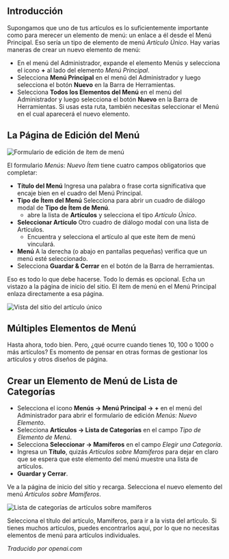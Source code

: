 <!-- Filename: J4.x:Getting_Started:_Adding_a_Menu_Item / Display title: Añadir un elemento al menú -->

## Introducción

Supongamos que uno de tus artículos es lo suficientemente importante como para merecer un elemento de menú: un enlace a él desde el Menú Principal. Eso sería un tipo de elemento de menú *Artículo Único*. Hay varias maneras de crear un nuevo elemento de menú:

- En el menú del Administrador, expande el elemento Menús y selecciona el icono **+** al lado del elemento *Menú Principal*.
- Selecciona **Menú Principal** en el menú del Administrador y luego selecciona el botón **Nuevo** en la Barra de Herramientas.
- Selecciona **Todos los Elementos del Menú** en el menú del Administrador y luego selecciona el botón **Nuevo** en la Barra de Herramientas. Si usas esta ruta, también necesitas seleccionar el Menú en el cual aparecerá el nuevo elemento.

## La Página de Edición del Menú

![Formulario de edición de ítem de menú](../../../en/images/getting-started/menu-item-edit-form.png)

El formulario *Menús: Nuevo Ítem* tiene cuatro campos obligatorios que completar:

- **Título del Menú** Ingresa una palabra o frase corta significativa que encaje
  bien en el cuadro del Menú Principal.
- **Tipo de Ítem del Menú** Selecciona para abrir un cuadro de diálogo modal de **Tipo de Ítem de Menú**.
  - abre la lista de **Artículos** y selecciona el tipo *Artículo Único*.
- **Seleccionar Artículo** Otro cuadro de diálogo modal con una lista de Artículos.
  - Encuentra y selecciona el artículo al que este ítem de menú vinculará.
- **Menú** A la derecha (o abajo en pantallas pequeñas) verifica que
  un menú esté seleccionado.
- Selecciona **Guardar & Cerrar** en el botón de la Barra de herramientas.

Eso es todo lo que debe hacerse. Todo lo demás es opcional. Echa un vistazo a la
página de inicio del sitio. El ítem de menú en el Menú Principal enlaza directamente a esa página.

![Vista del sitio del artículo único](../../../en/images/getting-started/menu-item-single-article-site-view.png)

## Múltiples Elementos de Menú

Hasta ahora, todo bien. Pero, ¿qué ocurre cuando tienes 10, 100 o 1000 o más artículos? Es momento de pensar en otras formas de gestionar los artículos y otros diseños de página.

## Crear un Elemento de Menú de Lista de Categorías

- Selecciona el icono **Menús → Menú Principal → +** en el menú del Administrador para abrir el formulario de edición *Menús: Nuevo Elemento*.
- Selecciona **Artículos → Lista de Categorías** en el campo *Tipo de Elemento de Menú*.
- Selecciona **Seleccionar → Mamíferos** en el campo *Elegir una Categoría*.
- Ingresa un **Título**, quizás *Artículos sobre Mamíferos* para dejar en claro que se espera que este elemento del menú muestre una lista de artículos.
- **Guardar y Cerrar**.

Ve a la página de inicio del sitio y recarga. Selecciona el nuevo elemento del menú *Artículos sobre Mamíferos*.

![Lista de categorías de artículos sobre mamíferos](../../../en/images/getting-started/menu-item-category-list-site-view.png)

Selecciona el título del artículo, Mamíferos, para ir a la vista del artículo. Si tienes muchos artículos, puedes encontrarlos aquí, por lo que no necesitas elementos de menú para artículos individuales.

*Traducido por openai.com*

